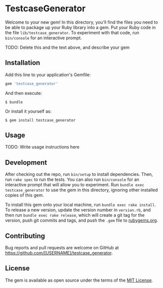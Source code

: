 # TestcaseGenerator

Welcome to your new gem! In this directory, you'll find the files you need to be able to package up your Ruby library into a gem. Put your Ruby code in the file `lib/testcase_generator`. To experiment with that code, run `bin/console` for an interactive prompt.

TODO: Delete this and the text above, and describe your gem

## Installation

Add this line to your application's Gemfile:

```ruby
gem 'testcase_generator'
```

And then execute:

    $ bundle

Or install it yourself as:

    $ gem install testcase_generator

## Usage

TODO: Write usage instructions here

## Development

After checking out the repo, run `bin/setup` to install dependencies. Then, run `rake spec` to run the tests. You can also run `bin/console` for an interactive prompt that will allow you to experiment. Run `bundle exec testcase_generator` to use the gem in this directory, ignoring other installed copies of this gem.

To install this gem onto your local machine, run `bundle exec rake install`. To release a new version, update the version number in `version.rb`, and then run `bundle exec rake release`, which will create a git tag for the version, push git commits and tags, and push the `.gem` file to [rubygems.org](https://rubygems.org).

## Contributing

Bug reports and pull requests are welcome on GitHub at https://github.com/[USERNAME]/testcase_generator.


## License

The gem is available as open source under the terms of the [MIT License](http://opensource.org/licenses/MIT).

